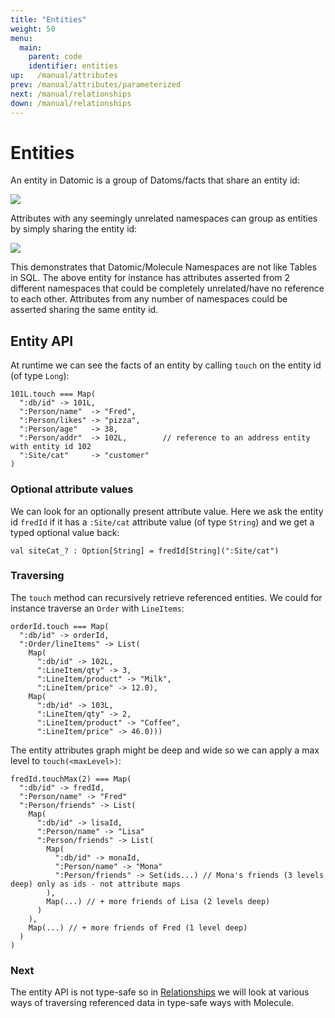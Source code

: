 ```yaml
---
title: "Entities"
weight: 50
menu:
  main:
    parent: code
    identifier: entities
up:   /manual/attributes
prev: /manual/attributes/parameterized
next: /manual/relationships
down: /manual/relationships
---
```


# Entities

An entity in Datomic is a group of Datoms/facts that share an entity id:
 
![](/img/entity/entity4.jpg)


Attributes with any seemingly unrelated namespaces can group as entities by simply sharing the entity id:

![](/img/entity/entity5.jpg)

This demonstrates that Datomic/Molecule Namespaces are not like Tables in SQL. The above entity for instance has attributes asserted from 2 different namespaces that could be completely unrelated/have no reference to each other. Attributes from any number of namespaces could be asserted sharing the same entity id.

## Entity API

At runtime we can see the facts of an entity by calling `touch` on the entity id (of type `Long`):

```
101L.touch === Map(
  ":db/id" -> 101L,
  ":Person/name"  -> "Fred", 
  ":Person/likes" -> "pizza", 
  ":Person/age"   -> 38, 
  ":Person/addr"  -> 102L,        // reference to an address entity with entity id 102 
  ":Site/cat"     -> "customer"
)
```



### Optional attribute values

We can look for an optionally present attribute value. Here we ask the entity id `fredId` if it has a `:Site/cat` attribute value (of type `String`) and we get a typed optional value back:
```
val siteCat_? : Option[String] = fredId[String](":Site/cat")
```


### Traversing

The `touch` method can recursively retrieve referenced entities. We could for instance traverse an `Order` with `LineItems`:


```
orderId.touch === Map(
  ":db/id" -> orderId,
  ":Order/lineItems" -> List(
    Map(
      ":db/id" -> 102L, 
      ":LineItem/qty" -> 3, 
      ":LineItem/product" -> "Milk",
      ":LineItem/price" -> 12.0),
    Map(
      ":db/id" -> 103L, 
      ":LineItem/qty" -> 2, 
      ":LineItem/product" -> "Coffee",
      ":LineItem/price" -> 46.0)))
```

The entity attributes graph might be deep and wide so we can apply a max level to `touch(<maxLevel>)`:

```
fredId.touchMax(2) === Map(
  ":db/id" -> fredId,
  ":Person/name" -> "Fred"
  ":Person/friends" -> List(
    Map(
      ":db/id" -> lisaId,
      ":Person/name" -> "Lisa"
      ":Person/friends" -> List(
        Map(
          ":db/id" -> monaId,
          ":Person/name" -> "Mona"
          ":Person/friends" -> Set(ids...) // Mona's friends (3 levels deep) only as ids - not attribute maps
        ),
        Map(...) // + more friends of Lisa (2 levels deep)
      )
    ),
    Map(...) // + more friends of Fred (1 level deep)
  )
)
```



### Next

The entity API is not type-safe so in [Relationships](/manual/relationships/) we will look at various ways of traversing referenced data in type-safe ways with Molecule.